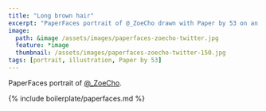 ```yaml
---
title: "Long brown hair"
excerpt: "PaperFaces portrait of @_ZoeCho drawn with Paper by 53 on an iPad."
image: 
  path: &image /assets/images/paperfaces-zoecho-twitter.jpg 
  feature: *image
  thumbnail: /assets/images/paperfaces-zoecho-twitter-150.jpg
tags: [portrait, illustration, Paper by 53]
---
```


PaperFaces portrait of [@_ZoeCho](http://twitter.com/_ZoeCho).

{% include boilerplate/paperfaces.md %}
